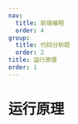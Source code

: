 ```yaml
---
nav:
  title: 前端编程
  order: 4
group:
  title: 代码分析题
  order: 2
title: 运行原理
order: 1
---
```


# 运行原理
